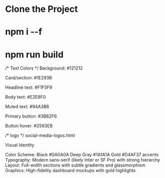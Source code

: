  # Clone the Project 

 <!--  npm i --f   -->
 # npm i --f 

 <!-- Build project  -->

 # npm run build 


 <!-- text  -->
 /* Text Colors */
Background: #121212

Card/section: #1E293B

Headline text: #F1F5F9

Body text: #E2E8F0

Muted text: #94A3B8

Primary button: #3B82F6

Button hover: #2563EB

 /* logo */
social-media-logos.html


Visual Identity

Color Scheme: Black #0A0A0A
Deep Gray #1A1A1A
Gold #D4AF37 accents
Typography: Modern sans-serif (likely Inter or SF Pro) with strong hierarchy
Layout: Full-width sections with subtle gradients and glassmorphism
Graphics: High-fidelity dashboard mockups with gold highlights











































































































































































































































































































































































































































































































































































